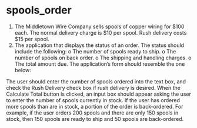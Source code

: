 # spools_order
1.	The Middletown Wire Company sells spools of copper wiring for $100 each. The normal delivery charge is $10 per spool.  Rush delivery costs $15 per spool. 
2.	The application that displays the status of an order.  The status should include the following:
o	The number of spools ready to ship.
o	The number of spools on back order.
o	The shipping and handling charges.
o	The total amount due.
The application’s form should resemble the one below:
 
The user should enter the number of spools ordered into the text box, and check the Rush Delivery check box if rush delivery is desired.  When the Calculate Total button is clicked, an input box should appear asking the user to enter the number of spools currently in stock.  If the user has ordered more spools than are in stock, a portion of the order is back-ordered.  For example, if the user orders 200 spools and there are only 150 spools in stock, then 150 spools are ready to ship and 50 spools are back-ordered.
